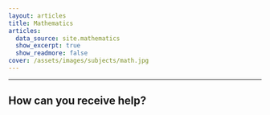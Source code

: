 ```yaml
---
layout: articles
title: Mathematics
articles:
  data_source: site.mathematics
  show_excerpt: true
  show_readmore: false
cover: /assets/images/subjects/math.jpg
---
```



-----------
## How can you receive help?
